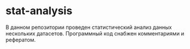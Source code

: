 # stat-analysis

В данном репозитории проведен статистический анализ данных нескольких датасетов. Программный код снабжен комментариями и рефератом.
